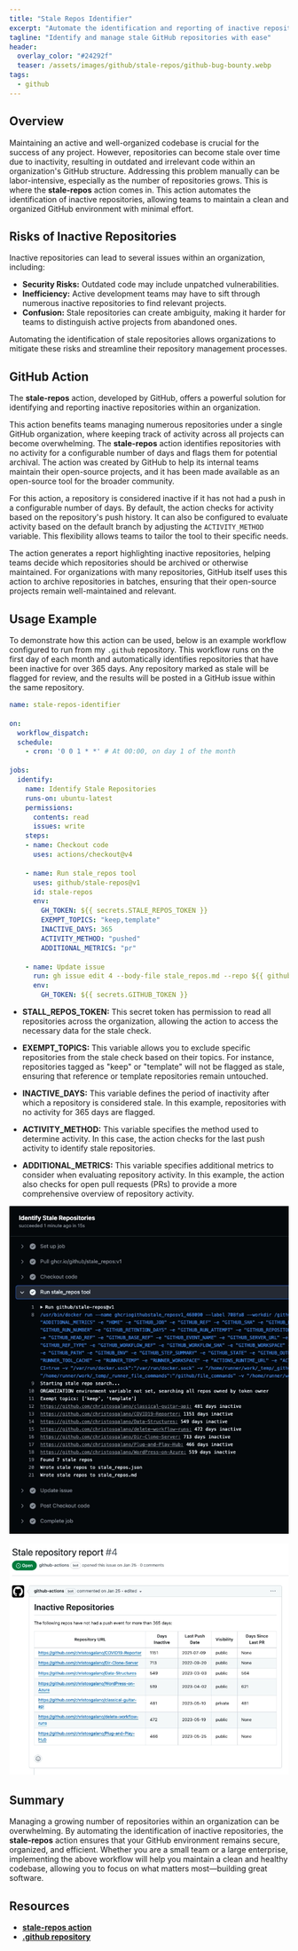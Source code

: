 ```yaml
---
title: "Stale Repos Identifier"
excerpt: "Automate the identification and reporting of inactive repositories in your GitHub organization with the stale-repos action. This action streamlines repository management, helping teams maintain an organized, secure, and efficient codebase."
tagline: "Identify and manage stale GitHub repositories with ease"
header:
  overlay_color: "#24292f"
  teaser: /assets/images/github/stale-repos/github-bug-bounty.webp
tags:
  - github
---
```


## Overview

Maintaining an active and well-organized codebase is crucial for the success of any project. However, repositories can become stale over time due to inactivity, resulting in outdated and irrelevant code within an organization's GitHub structure. Addressing this problem manually can be labor-intensive, especially as the number of repositories grows. This is where the **stale-repos** action comes in. This action automates the identification of inactive repositories, allowing teams to maintain a clean and organized GitHub environment with minimal effort.

## Risks of Inactive Repositories

Inactive repositories can lead to several issues within an organization, including:

- **Security Risks:** Outdated code may include unpatched vulnerabilities.
- **Inefficiency:** Active development teams may have to sift through numerous inactive repositories to find relevant projects.
- **Confusion:** Stale repositories can create ambiguity, making it harder for teams to distinguish active projects from abandoned ones.

Automating the identification of stale repositories allows organizations to mitigate these risks and streamline their repository management processes.

## GitHub Action

The **stale-repos** action, developed by GitHub, offers a powerful solution for identifying and reporting inactive repositories within an organization.

This action benefits teams managing numerous repositories under a single GitHub organization, where keeping track of activity across all projects can become overwhelming. The **stale-repos** action identifies repositories with no activity for a configurable number of days and flags them for potential archival. The action was created by GitHub to help its internal teams maintain their open-source projects, and it has been made available as an open-source tool for the broader community.

For this action, a repository is considered inactive if it has not had a push in a configurable number of days. By default, the action checks for activity based on the repository's push history. It can also be configured to evaluate activity based on the default branch by adjusting the `ACTIVITY_METHOD` variable. This flexibility allows teams to tailor the tool to their specific needs.

The action generates a report highlighting inactive repositories, helping teams decide which repositories should be archived or otherwise maintained. For organizations with many repositories, GitHub itself uses this action to archive repositories in batches, ensuring that their open-source projects remain well-maintained and relevant.

## Usage Example

To demonstrate how this action can be used, below is an example workflow configured to run from my `.github` repository. This workflow runs on the first day of each month and automatically identifies repositories that have been inactive for over 365 days. Any repository marked as stale will be flagged for review, and the results will be posted in a GitHub issue within the same repository.

```yaml
name: stale-repos-identifier

on:
  workflow_dispatch:
  schedule:
    - cron: '0 0 1 * *' # At 00:00, on day 1 of the month

jobs:
  identify:
    name: Identify Stale Repositories
    runs-on: ubuntu-latest
    permissions:
      contents: read
      issues: write
    steps:
    - name: Checkout code
      uses: actions/checkout@v4

    - name: Run stale_repos tool
      uses: github/stale-repos@v1
      id: stale-repos
      env:
        GH_TOKEN: ${{ secrets.STALE_REPOS_TOKEN }}
        EXEMPT_TOPICS: "keep,template"
        INACTIVE_DAYS: 365
        ACTIVITY_METHOD: "pushed"
        ADDITIONAL_METRICS: "pr"

    - name: Update issue
      run: gh issue edit 4 --body-file stale_repos.md --repo ${{ github.repository }}
      env:
        GH_TOKEN: ${{ secrets.GITHUB_TOKEN }}
```

- **STALL_REPOS_TOKEN:** This secret token has permission to read all repositories across the organization, allowing the action to access the necessary data for the stale check.

- **EXEMPT_TOPICS:** This variable allows you to exclude specific repositories from the stale check based on their topics. For instance, repositories tagged as "keep" or "template" will not be flagged as stale, ensuring that reference or template repositories remain untouched.
  
- **INACTIVE_DAYS:** This variable defines the period of inactivity after which a repository is considered stale. In this example, repositories with no activity for 365 days are flagged.

- **ACTIVITY_METHOD:** This variable specifies the method used to determine activity. In this case, the action checks for the last push activity to identify stale repositories.

- **ADDITIONAL_METRICS:** This variable specifies additional metrics to consider when evaluating repository activity. In this example, the action also checks for open pull requests (PRs) to provide a more comprehensive overview of repository activity.

![workflow](/assets/images/github/stale-repos/workflow.webp)

![issue-1](/assets/images/github/stale-repos/issue-1.webp)

## Summary

Managing a growing number of repositories within an organization can be overwhelming. By automating the identification of inactive repositories, the **stale-repos** action ensures that your GitHub environment remains secure, organized, and efficient. Whether you are a small team or a large enterprise, implementing the above workflow will help you maintain a clean and healthy codebase, allowing you to focus on what matters most—building great software.

## Resources

- [**stale-repos action**](https://github.com/marketplace/actions/stale-repos)
- [**.github repository**](https://github.com/christosgalano/.github)
